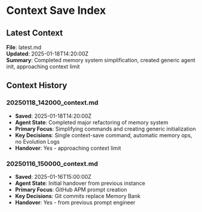# Context Save Index

## Latest Context

**File**: latest.md  
**Updated**: 2025-01-18T14:20:00Z  
**Summary**: Completed memory system simplification, created generic agent init, approaching context limit

## Context History

### 20250118_142000_context.md
- **Saved**: 2025-01-18T14:20:00Z
- **Agent State**: Completed major refactoring of memory system
- **Primary Focus**: Simplifying commands and creating generic initialization
- **Key Decisions**: Single context-save command, automatic memory ops, no Evolution Logs
- **Handover**: Yes - approaching context limit

### 20250116_150000_context.md
- **Saved**: 2025-01-16T15:00:00Z  
- **Agent State**: Initial handover from previous instance
- **Primary Focus**: GitHub APM prompt creation
- **Key Decisions**: Git commits replace Memory Bank
- **Handover**: Yes - from previous prompt engineer